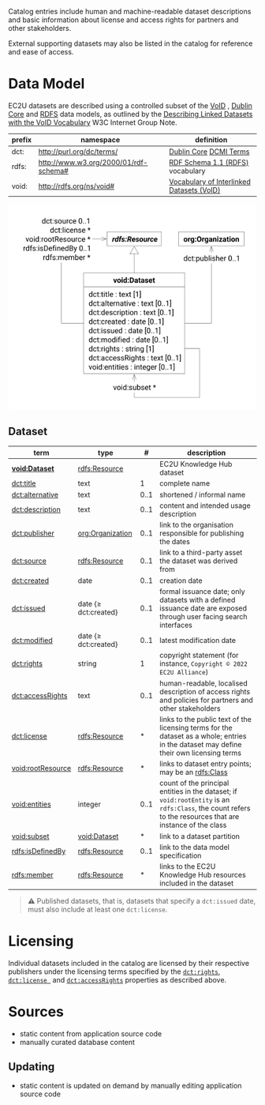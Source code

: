 Catalog entries include human and machine-readable dataset descriptions and basic information about
license and access rights for partners and other stakeholders.

External supporting datasets may also be listed in the catalog for reference and ease of access.

# Data Model

EC2U datasets are described using a controlled subset
of
the [VoID](https://www.w3.org/TR/void/) , [Dublin Core](https://www.dublincore.org/specifications/dublin-core/dcmi-terms/)
and [RDFS](https://www.w3.org/TR/rdf11-schema/) data models, as outlined by
the [Describing Linked Datasets with the VoID Vocabulary](https://www.w3.org/TR/void/) W3C Internet Group Note.

| prefix | namespace                             | definition                                                                                                                |
|--------|---------------------------------------|---------------------------------------------------------------------------------------------------------------------------|
| dct:   | http://purl.org/dc/terms/             | [Dublin Core](https://www.dublincore.org) [DCMI Terms](https://www.dublincore.org/specifications/dublin-core/dcmi-terms/) |
| rdfs:  | http://www.w3.org/2000/01/rdf-schema# | [RDF Schema 1.1 (RDFS)](https://www.w3.org/TR/rdf11-schema/) vocabulary                                                   |
| void:  | http://rdfs.org/ns/void#              | [Vocabulary of Interlinked Datasets (VoID)](http://vocab.deri.ie/void)                                                    |

![dataset data model](index/datasets.svg#75)

## Dataset

| term                                                                                                                  | type                                   | #    | description                                                                                                                                               |
|-----------------------------------------------------------------------------------------------------------------------|----------------------------------------|------|-----------------------------------------------------------------------------------------------------------------------------------------------------------|
| **[void:Dataset](https://www.w3.org/TR/void/#dataset)**                                                               | [rdfs:Resource](resources.md)          |      | EC2U Knowledge Hub dataset                                                                                                                                |
| [dct:title](https://www.dublincore.org/specifications/dublin-core/dcmi-terms/terms/title/)                            | text                                   | 1    | complete name                                                                                                                                             |
| [dct:alternative](https://www.dublincore.org/specifications/dublin-core/dcmi-terms/terms/alternative/)                | text                                   | 0..1 | shortened / informal name                                                                                                                                 |
| [dct:description](https://www.dublincore.org/specifications/dublin-core/dcmi-terms/terms/description/)                | text                                   | 0..1 | content and intended usage description                                                                                                                    |
| [dct:publisher](https://www.dublincore.org/specifications/dublin-core/dcmi-terms/#http://purl.org/dc/terms/publisher) | [org:Organization](agents.md)          | 0..1 | link to the organisation responsible for publishing the dates                                                                                             |
| [dct:source](https://www.dublincore.org/specifications/dublin-core/dcmi-terms/#http://purl.org/dc/terms/source)       | [rdfs:Resource](resources.md)          | 0..1 | link to a third-party asset the dataset was derived from                                                                                                  |
| [dct:created](https://www.dublincore.org/specifications/dublin-core/dcmi-terms/terms/created/)                        | date                                   | 0..1 | creation date                                                                                                                                             |
| [dct:issued](https://www.dublincore.org/specifications/dublin-core/dcmi-terms/terms/issued/)                          | date {≥ dct:created}                   | 0..1 | formal issuance date; only datasets with a defined issuance date are exposed through user facing search interfaces                                        |
| [dct:modified](https://www.dublincore.org/specifications/dublin-core/dcmi-terms/terms/modified/)                      | date {≥ dct:created}                   | 0..1 | latest modification date                                                                                                                                  |
| [dct:rights](https://www.w3.org/TR/vocab-dcat-2/#Property:resource_rights)                                            | string                                 | 1    | copyright statement (for instance, `Copyright © 2022 EC2U Alliance`)                                                                                      |
| [dct:accessRights](https://www.w3.org/TR/vocab-dcat-2/#Property:resource_access_rights)                               | text                                   | 0..1 | human-readable, localised description of access rights and policies for partners and other stakeholders                                                   |
| [dct:license](https://www.w3.org/TR/vocab-dcat-2/#Property:resource_license)                                          | [rdfs:Resource](resources.md)          | *    | links to the public text of the licensing terms for the dataset as a whole; entries in the dataset may define their own licensing terms                   |
| [void:rootResource](https://www.w3.org/TR/void/#root-resource)                                                        | [rdfs:Resource](resources.md)          | *    | links to dataset entry points; may be an [rdfs:Class](https://www.w3.org/TR/rdf-schema/#ch_class)                                                         |
| [void:entities](https://www.w3.org/TR/void/#statistics)                                                               | integer                                | 0..1 | count of the principal entities in the dataset; if `void:rootEntity` is an `rdfs:Class`, the count refers to the resources that are instance of the class |
| [void:subset](https://www.w3.org/TR/void/#subset)                                                                     | [void:Dataset](#dataset)               | *    | link to a dataset partition                                                                                                                               |
| [rdfs:isDefinedBy](https://www.w3.org/TR/rdf-schema/#ch_isdefinedby)                                                  | [rdfs:Resource](resources.md)          | 0..1 | link to the data model specification                                                                                                                      |
| [rdfs:member](https://www.w3.org/TR/rdf-schema/#ch_member)                                                            | [rdfs:Resource](resources.md#resource) | *    | links to the EC2U Knowledge Hub resources included in the dataset                                                                                         |

> **⚠️** Published datasets, that is, datasets that specify a `dct:issued` date, must also include at least
> one `dct:license`.

# Licensing

Individual datasets included in the catalog are licensed by their respective publishers under the licensing terms
specified by
the [`dct:rights`](https://www.w3.org/TR/vocab-dcat-2/#Property:resource_rights), [`dct:license `](https://www.w3.org/TR/vocab-dcat-2/#Property:resource_license)
and  [`dct:accessRights`](https://www.w3.org/TR/vocab-dcat-2/#Property:resource_access_rights) properties as described
above.

# Sources

* static content from application source code
* manually curated database content

## Updating

* static content is updated on demand by manually editing application source code
